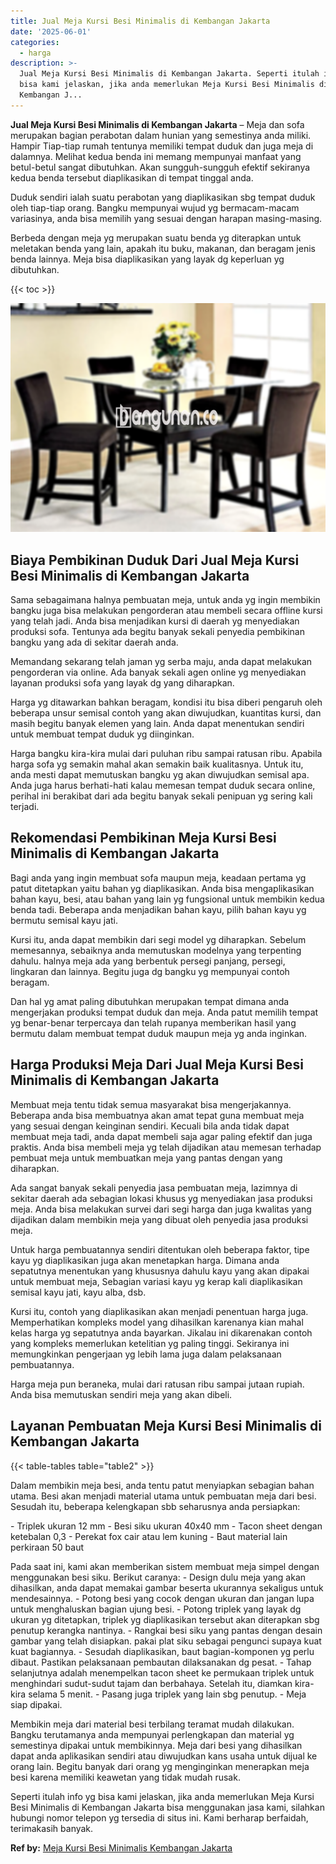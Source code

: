 ```yaml
---
title: Jual Meja Kursi Besi Minimalis di Kembangan Jakarta
date: '2025-06-01'
categories:
  - harga
description: >-
  Jual Meja Kursi Besi Minimalis di Kembangan Jakarta. Seperti itulah info yg
  bisa kami jelaskan, jika anda memerlukan Meja Kursi Besi Minimalis di
  Kembangan J...
---
```


**Jual Meja Kursi Besi Minimalis di Kembangan Jakarta** – Meja dan sofa merupakan bagian perabotan dalam hunian yang semestinya anda miliki. Hampir Tiap-tiap rumah tentunya memiliki tempat duduk dan juga meja di dalamnya. Melihat kedua benda ini memang mempunyai manfaat yang betul-betul sangat dibutuhkan. Akan sungguh-sungguh efektif sekiranya kedua benda tersebut diaplikasikan di tempat tinggal anda.

Duduk sendiri ialah suatu perabotan yang diaplikasikan sbg tempat duduk oleh tiap-tiap orang. Bangku mempunyai wujud yg bermacam-macam variasinya, anda bisa memilih yang sesuai dengan harapan masing-masing.

Berbeda dengan meja yg merupakan suatu benda yg diterapkan untuk meletakan benda yang lain, apakah itu buku, makanan, dan beragam jenis benda lainnya. Meja bisa diaplikasikan yang layak dg keperluan yg dibutuhkan.

{{< toc >}}

![Jual Meja Kursi Besi Minimalis di Kembangan Jakarta](/images/jual-meja-besi-murah03.png)

## Biaya Pembikinan Duduk Dari Jual Meja Kursi Besi Minimalis di Kembangan Jakarta

Sama sebagaimana halnya pembuatan meja, untuk anda yg ingin membikin bangku juga bisa melakukan pengorderan atau membeli secara offline kursi yang telah jadi. Anda bisa menjadikan kursi di daerah yg menyediakan produksi sofa. Tentunya ada begitu banyak sekali penyedia pembikinan bangku yang ada di sekitar daerah anda.

Memandang sekarang telah jaman yg serba maju, anda dapat melakukan pengorderan via online. Ada banyak sekali agen online yg menyediakan layanan produksi sofa yang layak dg yang diharapkan.

Harga yg ditawarkan bahkan beragam, kondisi itu bisa diberi pengaruh oleh beberapa unsur semisal contoh yang akan diwujudkan, kuantitas kursi, dan masih begitu banyak elemen yang lain. Anda dapat menentukan sendiri untuk membuat tempat duduk yg diinginkan.

Harga bangku kira-kira mulai dari puluhan ribu sampai ratusan ribu. Apabila harga sofa yg semakin mahal akan semakin baik kualitasnya. Untuk itu, anda mesti dapat memutuskan bangku yg akan diwujudkan semisal apa. Anda juga harus berhati-hati kalau memesan tempat duduk secara online, perihal ini berakibat dari ada begitu banyak sekali penipuan yg sering kali terjadi.

## Rekomendasi Pembikinan Meja Kursi Besi Minimalis di Kembangan Jakarta

Bagi anda yang ingin membuat sofa maupun meja, keadaan pertama yg patut ditetapkan yaitu bahan yg diaplikasikan. Anda bisa mengaplikasikan bahan kayu, besi, atau bahan yang lain yg fungsional untuk membikin kedua benda tadi. Beberapa anda menjadikan bahan kayu, pilih bahan kayu yg bermutu semisal kayu jati.

Kursi itu, anda dapat membikin dari segi model yg diharapkan. Sebelum memesannya, sebaiknya anda memutuskan modelnya yang terpenting dahulu. halnya meja ada yang berbentuk persegi panjang, persegi, lingkaran dan lainnya. Begitu juga dg bangku yg mempunyai contoh beragam.

Dan hal yg amat paling dibutuhkan merupakan tempat dimana anda mengerjakan produksi tempat duduk dan meja. Anda patut memilih tempat yg benar-benar terpercaya dan telah rupanya memberikan hasil yang bermutu dalam membuat tempat duduk maupun meja yg anda inginkan.

## Harga Produksi Meja Dari Jual Meja Kursi Besi Minimalis di Kembangan Jakarta

Membuat meja tentu tidak semua masyarakat bisa mengerjakannya. Beberapa anda bisa membuatnya akan amat tepat guna membuat meja yang sesuai dengan keinginan sendiri. Kecuali bila anda tidak dapat membuat meja tadi, anda dapat membeli saja agar paling efektif dan juga praktis. Anda bisa membeli meja yg telah dijadikan atau memesan terhadap pembuat meja untuk membuatkan meja yang pantas dengan yang diharapkan.

Ada sangat banyak sekali penyedia jasa pembuatan meja, lazimnya di sekitar daerah ada sebagian lokasi khusus yg menyediakan jasa produksi meja. Anda bisa melakukan survei dari segi harga dan juga kwalitas yang dijadikan dalam membikin meja yang dibuat oleh penyedia jasa produksi meja.

Untuk harga pembuatannya sendiri ditentukan oleh beberapa faktor, tipe kayu yg diaplikasikan juga akan menetapkan harga. Dimana anda sepatutnya menentukan yang khususnya dahulu kayu yang akan dipakai untuk membuat meja, Sebagian variasi kayu yg kerap kali diaplikasikan semisal kayu jati, kayu alba, dsb.

Kursi itu, contoh yang diaplikasikan akan menjadi penentuan harga juga. Memperhatikan kompleks model yang dihasilkan karenanya kian mahal kelas harga yg sepatutnya anda bayarkan. Jikalau ini dikarenakan contoh yang kompleks memerlukan ketelitian yg paling tinggi. Sekiranya ini memungkinkan pengerjaan yg lebih lama juga dalam pelaksanaan pembuatannya.

Harga meja pun beraneka, mulai dari ratusan ribu sampai jutaan rupiah. Anda bisa memutuskan sendiri meja yang akan dibeli.

## Layanan Pembuatan Meja Kursi Besi Minimalis di Kembangan Jakarta

{{< table-tables table="table2" >}}

Dalam membikin meja besi, anda tentu patut menyiapkan sebagian bahan utama. Besi akan menjadi material utama untuk pembuatan meja dari besi. Sesudah itu, beberapa kelengkapan sbb seharusnya anda persiapkan:

\- Triplek ukuran 12 mm - Besi siku ukuran 40x40 mm - Tacon sheet dengan ketebalan 0,3 - Perekat fox cair atau lem kuning - Baut material lain perkiraan 50 baut

Pada saat ini, kami akan memberikan sistem membuat meja simpel dengan menggunakan besi siku. Berikut caranya: - Design dulu meja yang akan dihasilkan, anda dapat memakai gambar beserta ukurannya sekaligus untuk mendesainnya. - Potong besi yang cocok dengan ukuran dan jangan lupa untuk menghaluskan bagian ujung besi. - Potong triplek yang layak dg ukuran yg ditetapkan, triplek yg diaplikasikan tersebut akan diterapkan sbg penutup kerangka nantinya. - Rangkai besi siku yang pantas dengan desain gambar yang telah disiapkan. pakai plat siku sebagai pengunci supaya kuat kuat bagiannya. - Sesudah diaplikasikan, baut bagian-komponen yg perlu dibaut. Pastikan pelaksanaan pembautan dilaksanakan dg pesat. - Tahap selanjutnya adalah menempelkan tacon sheet ke permukaan triplek untuk menghindari sudut-sudut tajam dan berbahaya. Setelah itu, diamkan kira-kira selama 5 menit. - Pasang juga triplek yang lain sbg penutup. - Meja siap dipakai.

Membikin meja dari material besi terbilang teramat mudah dilakukan. Bangku terutamanya anda mempunyai perlengkapan dan material yg semestinya dipakai untuk membikinnya. Meja dari besi yang dihasilkan dapat anda aplikasikan sendiri atau diwujudkan kans usaha untuk dijual ke orang lain. Begitu banyak dari orang yg menginginkan menerapkan meja besi karena memiliki keawetan yang tidak mudah rusak.

Seperti itulah info yg bisa kami jelaskan, jika anda memerlukan Meja Kursi Besi Minimalis di Kembangan Jakarta bisa menggunakan jasa kami, silahkan hubungi nomor telepon yg tersedia di situs ini. Kami berharap berfaidah, terimakasih banyak.

**Ref by:** [Meja Kursi Besi Minimalis Kembangan Jakarta](https://id.wikipedia.org/wiki/Meja)
